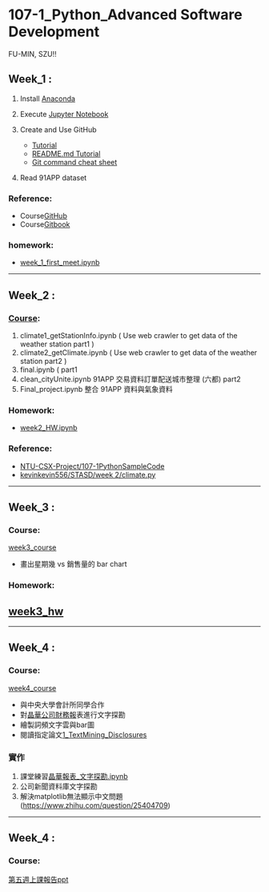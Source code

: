 # 107-1_Python_Advanced Software Development
FU-MIN, SZU!!
## Week_1 :
1. Install [Anaconda](https://www.anaconda.com/download/)
2. Execute [Jupyter Notebook](https://jupyter.readthedocs.io/en/latest/install.html#installing-jupyter-using-anaconda-and-conda)
3. Create and Use GitHub
   - [Tutorial](https://git-scm.com/book/zh-tw/v1/%E9%96%8B%E5%A7%8B)
   - [README.md Tutorial](http://xianbai.me/learn-md/article/about/readme.html)
   - [Git command cheat sheet](https://github.com/joshnh/Git-Commands)
   
4. Read 91APP dataset
### Reference:
- Course[GitHub](https://pecu.gitbooks.io/python_/content/)
- Course[Gitbook](https://github.com/NTU-CSX-Project/107-1PythonSampleCode)

### homework:
- [week_1_first_meet.ipynb](https://github.com/sufferming/csxproject/blob/master/week_1/week_1_first_meet.ipynb)
-----
## Week_2 :
### [Course](https://github.com/Hank421Chen/STASD/tree/master/week_2/Courses):
1. climate1_getStationInfo.ipynb ( Use web crawler to get data of the weather station part1 )
2. climate2_getClimate.ipynb ( Use web crawler to get data of the weather station part2 )
3. final.ipynb (   part1
4. clean_cityUnite.ipynb 91APP 交易資料訂單配送城市整理 (六都) part2
5. Final_project.ipynb 整合 91APP 資料與氣象資料
### Homework:
- [week2_HW.ipynb](https://github.com/sufferming/csxproject/blob/master/week_2/week2_HW.ipynb)
### Reference:
- [NTU-CSX-Project/107-1PythonSampleCode](https://github.com/NTU-CSX-Project/107-1PythonSampleCode)
- [kevinkevin556/STASD/week 2/climate.py](https://github.com/kevinkevin556/STASD/blob/master/week%202/climate.py)
-----
## Week_3 :
### Course:
[week3_course](https://github.com/sufferming/csxproject/blob/master/week_3/hw3.ipynb)
- 畫出星期幾 vs 銷售量的 bar chart
### Homework:
[week3_hw](https://github.com/sufferming/csxproject/blob/master/week_3/hw3.ipynb)
- 
-----
## Week_4 :
### Course:
[week4_course](https://github.com/sufferming/csxproject/blob/master/week_4/Week4_2707_Exemple.ipynb)

- 與中央大學會計所同學合作
- 對[晶華公司財務報](https://github.com/sufferming/csxproject/blob/master/week_4/Reports/2707%202017%20晶華.pdf)表進行文字探勘
- 繪製詞頻文字雲與bar圖
- 閱讀指定論文[1_TextMining_Disclosures](https://github.com/NTU-CSX-Project/107-1PythonSampleCode/blob/master/week_4/1_TextMining_Disclosures.pdf)
### 實作
1. 課堂練習[晶華報表_文字探勘.ipynb](https://github.com/sufferming/csxproject/blob/master/week_4/Week4_2707_Exemple.ipynb)
2. 公司新聞資料庫文字探勘
3. 解決matplotlib無法顯示中文問題(https://www.zhihu.com/question/25404709)
-----
## Week_4 :
### Course:
[第五週上課報告ppt](https://github.com/sufferming/csxproject/blob/master/week_4/%E6%98%9F%E6%9C%9F%E4%BA%8C%E4%B8%8B%E5%8D%88%E6%8A%95%E5%BD%B1%E7%89%87%E5%A0%B1%E5%91%8A%E7%89%88.pptx)
